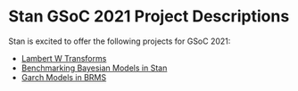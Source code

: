 # Stan GSoC 2021 Project Descriptions

Stan is excited to offer the following projects for GSoC 2021:
  - [Lambert W Transforms](lambertw.md)
  - [Benchmarking Bayesian Models in Stan](bayesian_benchmarking.md)
  - [Garch Models in BRMS](garch.md)
